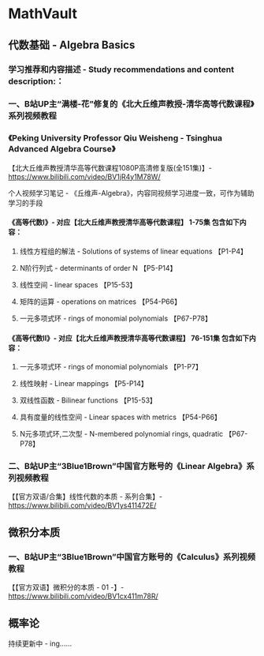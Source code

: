 # MathVault

## 代数基础 - Algebra Basics

### 学习推荐和内容描述 - Study recommendations and content description:：

### 一、B站UP主“满楼-花”修复的《北大丘维声教授-清华高等代数课程》系列视频教程

### 《Peking University Professor Qiu Weisheng - Tsinghua Advanced Algebra Course》

【北大丘维声教授清华高等代数课程1080P高清修复版(全151集)】- https://www.bilibili.com/video/BV1jR4y1M78W/

个人视频学习笔记 - 《丘维声-Algebra》，内容同视频学习进度一致，可作为辅助学习的手段

#### 《高等代数Ⅰ》- 对应【北大丘维声教授清华高等代数课程】 1-75集  包含如下内容：

1. 线性方程组的解法 - Solutions of systems of linear equations 【P1-P4】

2. N阶行列式 - determinants of order N 【P5-P14】

3. 线性空间 - linear spaces 【P15-53】

4. 矩阵的运算 - operations on matrices 【P54-P66】

5. 一元多项式环 - rings of monomial polynomials 【P67-P78】

#### 《高等代数Ⅱ》- 对应【北大丘维声教授清华高等代数课程】 76-151集  包含如下内容：

1. 一元多项式环 - rings of monomial polynomials 【P1-P7】

2. 线性映射 - Linear mappings 【P5-P14】

3. 双线性函数 - Bilinear functions 【P15-53】

4. 具有度量的线性空间 - Linear spaces with metrics 【P54-P66】

5. N元多项式环,二次型 - N-membered polynomial rings, quadratic 【P67-P78】

### 二、B站UP主“3Blue1Brown”中国官方账号的《Linear Algebra》系列视频教程

【【官方双语/合集】线性代数的本质 - 系列合集】- https://www.bilibili.com/video/BV1ys411472E/

## 微积分本质

### 一、B站UP主“3Blue1Brown”中国官方账号的《Calculus》系列视频教程

【【官方双语】微积分的本质 - 01 -】- https://www.bilibili.com/video/BV1cx411m78R/

## 概率论

持续更新中 - ing......

